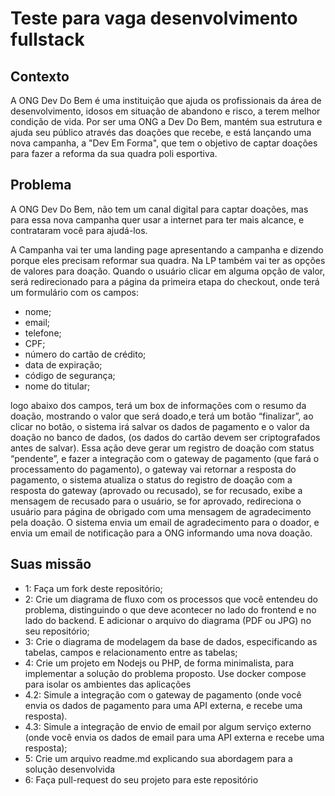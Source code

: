 # Teste para vaga desenvolvimento fullstack


## Contexto
A ONG Dev Do Bem é uma instituição que ajuda os profissionais da área de desenvolvimento, idosos em situação de abandono e risco, a terem melhor condição de vida. Por ser uma ONG a Dev Do Bem, mantém  sua estrutura e ajuda seu público através das doações que recebe, e está lançando uma nova campanha, a "Dev Em Forma", que tem o objetivo de captar doações para fazer a reforma da sua quadra poli esportiva. 




## Problema
A ONG Dev Do Bem, não tem um canal digital para captar doações, mas para essa nova campanha quer usar a internet para ter mais alcance, e contrataram você para ajudá-los.




A Campanha vai ter uma landing page apresentando a campanha e dizendo porque eles precisam reformar sua quadra. Na LP também vai ter as opções de valores para doação. Quando o usuário clicar em alguma opção de valor, será redirecionado para a página da primeira etapa do checkout, onde terá um formulário com os campos: 
- nome;
- email;
- telefone;
- CPF;
- número do cartão de crédito;
- data de expiração;
- código de segurança;
- nome do titular;


logo abaixo dos campos, terá um box de informações com o resumo da doação, mostrando o valor que será doado,e terá um botão “finalizar”, ao clicar no botão, o sistema irá salvar os dados de pagamento e o valor da doação no banco de dados, (os dados do cartão devem ser criptografados antes de salvar). Essa ação deve gerar um registro de doação com status “pendente”, e fazer a integração com o gateway de pagamento (que fará o processamento do pagamento), o gateway vai retornar a resposta do pagamento, o sistema atualiza o status do registro de doação com a resposta do gateway (aprovado ou recusado), se for recusado, exibe a mensagem de recusado para o usuário, se for aprovado, redireciona o usuário para página de obrigado com uma mensagem de agradecimento pela doação. O sistema envia um email de agradecimento para o doador, e envia um email de notificação para a ONG informando uma nova doação.




## Suas missão
- 1: Faça um fork deste repositório;
- 2: Crie um diagrama de fluxo com os processos que você entendeu do problema, distinguindo o que deve acontecer no lado do frontend e no lado do backend. E adicionar o arquivo do diagrama (PDF ou JPG) no seu repositório;
- 3: Crie o diagrama de modelagem da base de dados, especificando as tabelas, campos e relacionamento entre as tabelas;
- 4: Crie um projeto em Nodejs ou PHP, de forma minimalista, para implementar a solução do problema proposto. Use docker compose para isolar os ambientes das aplicações
- 4.2: Simule a integração com o gateway de pagamento (onde você envia os dados de pagamento para uma API externa, e recebe uma resposta).
- 4.3: Simule a integração de envio de email por algum serviço externo (onde você envia os dados de email para uma API externa e recebe uma resposta);
- 5: Crie um arquivo readme.md explicando sua abordagem para a solução desenvolvida
- 6: Faça pull-request do seu projeto para este repositório

